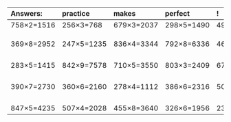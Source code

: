 | Answers: | practice | makes | perfect | ! |
| :--- | :--- | :--- | :--- | :--- |
| 758×2=1516 | 256×3=768 | 679×3=2037 | 298×5=1490 | 494×5=2470 | 
|   |   |   |   |   | 
|   |   |   |   |   | 
|   |   |   |   |   | 
| 369×8=2952 | 247×5=1235 | 836×4=3344 | 792×8=6336 | 467×4=1868 | 
|   |   |   |   |   | 
|   |   |   |   |   | 
|   |   |   |   |   | 
|   |   |   |   |   | 
| 283×5=1415 | 842×9=7578 | 710×5=3550 | 803×3=2409 | 678×7=4746 | 
|   |   |   |   |   | 
|   |   |   |   |   | 
|   |   |   |   |   | 
|   |   |   |   |   | 
| 390×7=2730 | 360×6=2160 | 278×4=1112 | 386×6=2316 | 502×8=4016 | 
|   |   |   |   |   | 
|   |   |   |   |   | 
|   |   |   |   |   | 
|   |   |   |   |   | 
| 847×5=4235 | 507×4=2028 | 455×8=3640 | 326×6=1956 | 237×3=711 | 

